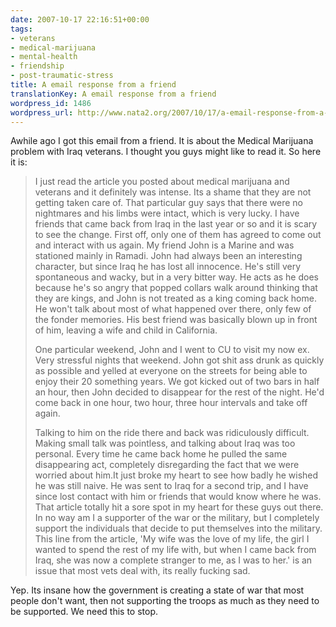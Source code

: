 ```yaml
---
date: 2007-10-17 22:16:51+00:00
tags:
- veterans
- medical-marijuana
- mental-health
- friendship
- post-traumatic-stress
title: A email response from a friend
translationKey: A email response from a friend
wordpress_id: 1486
wordpress_url: http://www.nata2.org/2007/10/17/a-email-response-from-a-friend/
---
```


Awhile ago I got this email from a friend. It is about the Medical Marijuana problem with Iraq veterans. I thought you guys might like to read it. So here it is:
<blockquote>I just read the article you posted about medical marijuana and veterans and it definitely was intense.  Its a shame that they are not getting taken care of.  That particular guy says that there were no nightmares and his limbs were intact, which is very lucky.  I have friends that came back from Iraq in the last year or so and it is scary to see the change.  First off, only one of them has agreed to come out and interact with us again.  My friend John is a Marine and was stationed mainly in Ramadi.  John had always been an interesting character, but since Iraq he has lost all innocence.  He's still very spontaneous and wacky, but in a very bitter way.  He acts as he does because he's so angry that popped collars walk around thinking that they are kings, and John is not treated as a king coming back home.  He won't talk about most of what happened over there, only few of the fonder memories. His best friend was basically blown up in front of him, leaving a wife and child in California.

One particular weekend, John and I went to CU to visit my now ex.  Very stressful nights that weekend. John got shit ass drunk as quickly as possible and yelled at everyone on the streets for being able to enjoy their 20 something years.  We got kicked out of two bars in half an hour, then John decided to disappear for the rest of the night.  He'd come back in one hour, two hour, three hour intervals and take off again.

Talking to him on the ride there and back was ridiculously difficult.  Making small talk was pointless, and talking about Iraq was too personal.  Every time he came back home he pulled the same disappearing act, completely disregarding the fact that we were worried about him.It just broke my heart to see how badly he wished he was still naive.  He was sent to Iraq for a second trip, and I have since lost contact with him or friends that would know where he was.
That article totally hit a sore spot in my heart for these guys out there.  In no way am I a supporter of the war or the military, but I completely support the individuals that decide to put themselves into the military.  This line from the article, 'My wife was the love of my life, the girl I wanted to spend the rest of my life with, but when I came back from Iraq, she was now a complete stranger to me, as I was to her.' is an issue that most vets deal with, its really fucking sad.</blockquote>
Yep. Its insane how the government is creating a state of war that most people don't want, then not supporting the troops as much as they need to be supported. We need this to stop.
